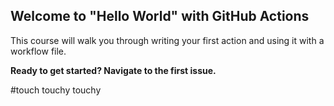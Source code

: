 ## Welcome to "Hello World" with GitHub Actions

This course will walk you through writing your first action and using it with a workflow file. 

**Ready to get started? Navigate to the first issue.**

#touch
touchy touchy
